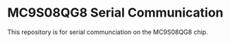 # MC9S08QG8 Serial Communication

This repository is for serial communciation on the MC9S08QG8 chip.

